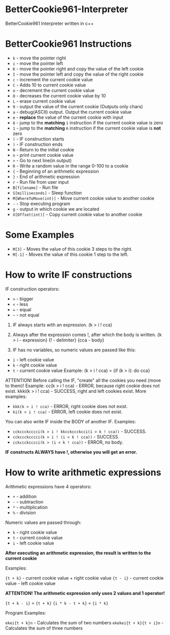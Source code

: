 # BetterCookie961-Interpreter
BetterCookie961 Interpreter written in c++

# BetterCookie961 Instructions

* `k` - move the pointer right
* `i` - move the pointer left
* `K` - move the pointer right and copy the value of the left cookie
* `I` - move the pointer left and copy the value of the right cookie
* `c` - increment the current cookie value
* `C` - Adds 10 to current cookie value
* `o` - decrement the current cookie value
* `O` - decreases the current cookie value by 10
* `L` - erase current cookie value
* `9` - output the value of the current cookie (Outputs only chars)
* `a` - debug(ASCII) output. Output the current cookie value
* `e` - **replace** the value of the current cookie with input
* `6` - jump to the **matching** `1` instruction if the current cookie value is zero
* `1` - jump to the **matching** `6` instruction if the current cookie value is **not** zero
* `(` - IF construction starts
* `)` - IF construction ends
* `N` - Return to the initial cookie
* `n` - print current cookie value
* `>` - Go to next line(in output)
* `R` - Write a random value in the range 0-100 to a cookie
* `{` - Beginning of an arithmetic expression
* `}` - End of arithmetic expression
* `r` - Run file from user input
* `B[filename]` - Run file
* `S[milliseconds]` - Sleep function
* `M[WhereToMove(int)]` - Move current cookie value to another cookie
* `-` - Stop executing program
* `g` - output in which cookie we are located
* `X[Offset(int)]` - Copy current cookie value to another cookie
# Some Examples

* `M[3]` - Moves the value of this cookie 3 steps to the right.
* `M[-1]` - Moves the value of this cookie 1 step to the left.

# How to write IF constructions

IF construction operators:
* `>` - bigger
* `<` - less
* `=` - equal
* `~` - not equal

1) IF always starts with an expression. (k > i ! cca)

2) Always after the expression comes !, after which the body is written. {k > i - expression} {! - delimiter} {cca - body}

3) IF has no variables, so numeric values are passed like this:
* `i` - left cookie value
* `k` - right cookie value
* `t` - current cookie value
Example: (k > i ! cca) = {if (k > i): do cca}


ATTENTION! Before calling the IF, "create" all the cookies you need (move to them)!
Example: cc(k > i ! cca) - ERROR, because right cookie does not exist. kkki(k > i ! cca) - SUCCESS, right and left cookies exist.
More examples:
* `kkk(k > i ! cca)` - ERROR, right cookie does not exist.
* `ki(k < i ! cca)` - ERROR, left cookie does not exist.

You can also write IF inside the BODY of another IF.
Examples:
* `cckccckcccci(k > i ! kkcckccckcci(i > k ! cca))` - SUCCESS.
* `cckccckcccci(k > i ! (i < k ! cca))` - SUCCESS.
* `cckccckcccci(k > (i < k ! cca))` - ERROR, no body.

**IF constructs ALWAYS have !, otherwise you will get an error.**

# How to write arithmetic expressions

Arithmetic expressions have 4 operators:
* `+` - addition
* `-` - subtraction
* `*` - multiplication
* `%` - division

Numeric values are passed through:
* `k` - right cookie value
* `t` - current cookie value
* `i` - left cookie value

**After executing an arithmetic expression, the result is written to the current cookie**

Examples:

`{t + k}` - current cookie value + right cookie value
`{t - i}` - current cookie value - left cookie value

**ATTENTION! The arithmetic expression only uses 2 values and 1 operator!**

`{t + k - i}` = `{t + k}`
`{i * k - t + k}` = `{i * k}`

Program Examples:

`ekei{t + k}n` - Calculates the sum of two numbers
`ekekei{t + k}{t + i}n` - Calculates the sum of three numbers
